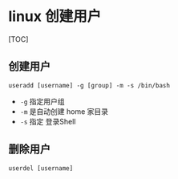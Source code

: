 # linux 创建用户
[TOC]

## 创建用户
```
useradd [username] -g [group] -m -s /bin/bash
```
- `-g` 指定用户组
- `-m` 是自动创建 home 家目录
- `-s` 指定 登录Shell

## 删除用户
```
userdel [username]
```